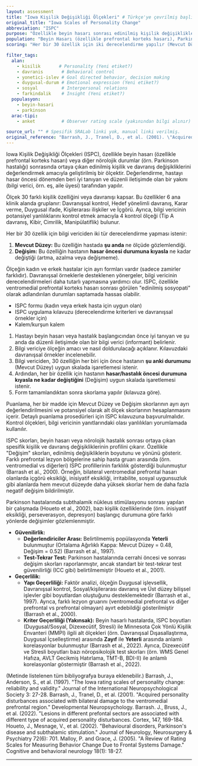 ```yaml
---
layout: assessment
title: "Iowa Kişilik Değişikliği Ölçekleri" # Türkçe'ye çevrilmiş başlık
original_title: "Iowa Scales of Personality Change"
abbreviation: "ISPC"
purpose: "Özellikle beyin hasarı sonrası edinilmiş kişilik değişikliklerini değerlendirmek için kullanılır. 30 özellik üzerinden hem davranışın mevcut düzeyini hem de başlangıca (hasar öncesi) göre değişim derecesini ölçer."
population: "Beyin Hasarı (özellikle prefrontal korteks hasarı), Parkinson Hastalığı." # Metinde geçen popülasyonlar
scoring: "Her bir 30 özellik için iki derecelendirme yapılır (Mevcut Düzey ve Değişim). Derecelendirme genellikle hastayı iyi tanıyan bir yakını (bilgi verici) tarafından yapılır. 26 klinik alt ölçek ve 4 kontrol alt ölçeği bulunur. Puanlama detayları kılavuzda belirtilir."

filter_tags:
  alan:
    - kisilik       # Personality (Yeni etiket?)
    - davranis       # Behavioral control
    - yonetici-islev # Goal directed behavior, decision making
    - duygusal-durum # Emotional expression (Yeni etiket?)
    - sosyal         # Interpersonal relations
    - farkindalik    # Insight (Yeni etiket?)
  populasyon:
    - beyin-hasari
    - parkinson
  arac-tipi:
    - anket          # Observer rating scale (yakınından bilgi alınır)

source_url: "" # Spesifik SRALab linki yok, manual linki verilmiş.
original_reference: "Barrash, J., Tranel, D., et al. (2001). \"Acquired personality disturbances associated with bilateral damage to the ventromedial prefrontal region.\" Developmental Neuropsychology. Find it on PubMed" # Önemli referanslardan biri.
---
```





Iowa Kişilik Değişikliği Ölçekleri (ISPC), özellikle beyin hasarı (özellikle prefrontal korteks hasarı) veya diğer nörolojik durumlar (örn. Parkinson hastalığı) sonrasında ortaya çıkan edinilmiş kişilik ve davranış değişikliklerini değerlendirmek amacıyla geliştirilmiş bir ölçektir. Değerlendirme, hastayı hasar öncesi dönemden beri iyi tanıyan ve düzenli iletişimde olan bir yakını (bilgi verici, örn. eş, aile üyesi) tarafından yapılır.

Ölçek 30 farklı kişilik özelliğini veya davranışı kapsar. Bu özellikler 6 ana klinik alanda gruplanır: Davranışsal kontrol, Hedef yönelimli davranış, Karar verme, Duygusal ifade, Kişilerarası ilişkiler ve İçgörü. Ayrıca, bilgi vericinin potansiyel yanlılıklarını kontrol etmek amacıyla 4 kontrol ölçeği (Tip A davranış, Kibir, Cimrilik, Manipülatiflik) bulunur.

Her bir 30 özellik için bilgi vericiden iki tür derecelendirme yapması istenir:
1.  **Mevcut Düzey:** Bu özelliğin hastada **şu anda** ne ölçüde gözlemlendiği.
2.  **Değişim:** Bu özelliğin hastanın **hasar öncesi durumuna kıyasla** ne kadar değiştiği (artma, azalma veya değişmeme).

Ölçeğin kadın ve erkek hastalar için ayrı formları vardır (sadece zamirler farklıdır). Davranışsal örneklerle desteklenen yönergeler, bilgi vericinin derecelendirmeleri daha tutarlı yapmasına yardımcı olur. ISPC, özellikle ventromedial prefrontal korteks hasarı sonrası görülen "edinilmiş sosyopati" olarak adlandırılan durumları saptamada hassas olabilir.


*   ISPC formu (kadın veya erkek hasta için uygun olan)
*   ISPC uygulama kılavuzu (derecelendirme kriterleri ve davranışsal örnekler için)
*   Kalem/kurşun kalem


1.  Hastayı beyin hasarı veya hastalık başlangıcından önce iyi tanıyan ve şu anda da düzenli iletişimde olan bir bilgi verici (informant) belirlenir.
2.  Bilgi vericiye ölçeğin amacı ve nasıl doldurulacağı açıklanır. Kılavuzdaki davranışsal örnekler incelenebilir.
3.  Bilgi vericiden, 30 özelliğin her biri için önce hastanın **şu anki durumunu** (Mevcut Düzey) uygun skalada işaretlemesi istenir.
4.  Ardından, her bir özellik için hastanın **hasar/hastalık öncesi durumuna kıyasla ne kadar değiştiğini** (Değişim) uygun skalada işaretlemesi istenir.
5.  Form tamamlandıktan sonra skorlama yapılır (kılavuza göre).


Puanlama, her bir madde için Mevcut Düzey ve Değişim skorlarının ayrı ayrı değerlendirilmesini ve potansiyel olarak alt ölçek skorlarının hesaplanmasını içerir. Detaylı puanlama prosedürleri için ISPC kılavuzuna başvurulmalıdır. Kontrol ölçekleri, bilgi vericinin yanıtlarındaki olası yanlılıkları yorumlamada kullanılır.


ISPC skorları, beyin hasarı veya nörolojik hastalık sonrası ortaya çıkan spesifik kişilik ve davranış değişikliklerinin profilini çıkarır. Özellikle "Değişim" skorları, edinilmiş değişikliklerin boyutunu ve yönünü gösterir. Farklı prefrontal lezyon bölgelerine sahip hasta gruarı arasında (örn. ventromedial vs diğerleri) ISPC profillerinin farklılık gösterdiği bulunmuştur (Barrash et al., 2000). Örneğin, bilateral ventromedial prefrontal hasarı olanlarda içgörü eksikliği, inisiyatif eksikliği, irritabilite, sosyal uygunsuzluk gibi alanlarda hem mevcut düzeyde daha yüksek skorlar hem de daha fazla negatif değişim bildirilmiştir.

Parkinson hastalarında subthalamik nükleus stimülasyonu sonrası yapılan bir çalışmada (Houeto et al., 2002), bazı kişilik özelliklerinde (örn. inisiyatif eksikliği, perseverasyon, depresyon) başlangıç durumuna göre farklı yönlerde değişimler gözlemlenmiştir.


*   **Güvenilirlik:**
    *   **Değerlendiriciler Arası:** Belirtilmemiş popülasyonda **Yeterli** bulunmuştur (Ortalama Ağırlıklı Kappa: Mevcut Düzey = 0.48, Değişim = 0.52) (Barrash et al., 1997).
    *   **Test-Tekrar Test:** Parkinson hastalarında cerrahi öncesi ve sonrası değişim skorları raporlanmıştır, ancak standart bir test-tekrar test güvenilirliği (ICC gibi) belirtilmemiştir (Houeto et al., 2001).
*   **Geçerlilik:**
    *   **Yapı Geçerliliği:** Faktör analizi, ölçeğin Duygusal işlevsellik, Davranışsal kontrol, Sosyal/kişilerarası davranış ve Üst düzey bilişsel işlevler gibi boyutlardan oluştuğunu desteklemektedir (Barrash et al., 1997). Ayrıca, farklı lezyon gruarını (ventromedial prefrontal vs diğer prefrontal vs prefrontal olmayan) ayırt edebildiği gösterilmiştir (Barrash et al., 2000).
    *   **Kriter Geçerliliği (Yakınsak):** Beyin hasarlı hastalarda, ISPC boyutları (Duygusal/Sosyal, Dizexecütif, Stresli) ile Minnesota Çok Yönlü Kişilik Envanteri (MMPI) ilgili alt ölçekleri (örn. Davranışsal Dışasallaştırma, Duygusal İçselleştirme) arasında **Zayıf** ile **Yeterli** arasında anlamlı korelasyonlar bulunmuştur (Barrash et al., 2022). Ayrıca, Dizexecütif ve Stresli boyutları bazı nöropsikolojik test skorları (örn. WMS Genel Hafıza, AVLT Gecikmiş Hatırlama, TMT-B, BDI-II) ile anlamlı korelasyonlar göstermiştir (Barrash et al., 2022).


(Metinde listelenen tüm bibliyografya buraya eklenebilir.)
Barrash, J., Anderson, S., et al. (1997). "The Iowa rating scales of personality change: reliability and validity." Journal of the International Neuropsychological Society 3: 27-28.
Barrash, J., Tranel, D., et al. (2001). "Acquired personality disturbances associated with bilateral damage to the ventromedial prefrontal region." Developmental Neuropsychology.
Barrash. J., Bruss, J., et al. (2022). "Lesions in different prefontal sectors are associated with different type of acquired personality disturbances. Cortex, 147, 169-184.
Houeto, J., Mesnage, V., et al. (2002). "Behavioural disorders, Parkinson's disease and subthalamic stimulation." Journal of Neurology, Neurosurgery & Psychiatry 72(6): 701.
Malloy, P. and Grace, J. (2005). "A Review of Rating Scales for Measuring Behavior Change Due to Frontal Systems Damage." Cognitive and behavioral neurology 18(1): 18-27.

---